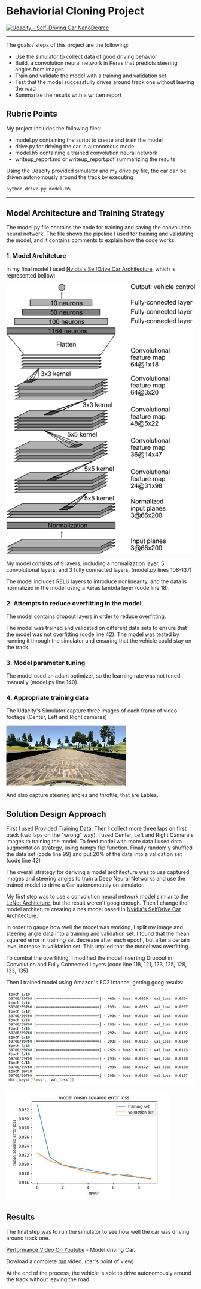 # Behaviorial Cloning Project

[![Udacity - Self-Driving Car NanoDegree](https://s3.amazonaws.com/udacity-sdc/github/shield-carnd.svg)](http://www.udacity.com/drive)

---

The goals / steps of this project are the following:
* Use the simulator to collect data of good driving behavior
* Build, a convolution neural network in Keras that predicts steering angles from images
* Train and validate the model with a training and validation set
* Test that the model successfully drives around track one without leaving the road
* Summarize the results with a written report


[//]: # (Image References)

[center]: ./center_2016_12_01_13_30_48_287.jpg "Center Camera"
[chart]: ./chart.jpg "Train and Validation Error"
[training_aws]: ./training_aws.jpg "Training Process"
[Nvidia]: ./neural_nvidia.png "Nvidia Architecture"


## Rubric Points

My project includes the following files:
* model.py containing the script to create and train the model
* drive.py for driving the car in autonomous mode
* model.h5 containing a trained convolution neural network 
* writeup_report.md or writeup_report.pdf summarizing the results

Using the Udacity provided simulator and my drive.py file, the car can be driven autonomously around the track by executing 
```sh
python drive.py model.h5
```
---

## Model Architecture and Training Strategy

The model.py file contains the code for training and saving the convolution neural network. The file shows the pipeline I used for training and validating the model, and it contains comments to explain how the code works.

### 1. Model Architeture

In my final model I used [Nvidia's SelfDrive Car Architecture](https://devblogs.nvidia.com/parallelforall/deep-learning-self-driving-cars/), which is represented bellow:

![Alt text][Nvidia]

My model consists of 9 layers, including a normalization layer, 5 convolutional layers, and 3 fully connected layers. (model.py lines 108-137) 

The model includes RELU layers to introduce nonlinearity, and the data is normalized in the model using a Keras lambda layer (code line 18). 

### 2. Attempts to reduce overfitting in the model

The model contains dropout layers in order to reduce overfitting. 

The model was trained and validated on different data sets to ensure that the model was not overfitting (code line 42). The model was tested by running it through the simulator and ensuring that the vehicle could stay on the track.

### 3. Model parameter tuning

The model used an adam optimizer, so the learning rate was not tuned manually (model.py line 140).

### 4. Appropriate training data

The Udacity's Simulator capture three images of each frame of video footage (Center, Left and Right cameras)

![Alt text][center]

And also capture steering angles and throttle, that are Lables.

## Solution Design Approach

First I used [Provided Training Data](https://d17h27t6h515a5.cloudfront.net/topher/2016/December/584f6edd_data/data.zip). Then I collect more three laps on first track (two laps on the "wrong" way). I used Center, Left and Right Camera's images to training the model. To feed model with more data I used data augmentation strategy, using numpy flip function. Finally randomly shuffled the data set (code line 99) and put 20% of the data into a validation set (code line 42)

The overall strategy for deriving a model architecture was to use captured images and steering angles to train a Deep Neural Networks and use the trained model to drive a Car autonomously on simulator. 

My first step was to use a convolution neural network model similar to the [LeNet Architeture](http://yann.lecun.com/exdb/lenet/), but the result weren't goog enough. Then I change the model architeture creating a nes model based in [Nvidia's SelfDrive Car Architecture](https://devblogs.nvidia.com/parallelforall/deep-learning-self-driving-cars/). 

In order to gauge how well the model was working, I split my image and steering angle data into a training and validation set. I found that the mean squared error in training set decrease after each epoch, but after a certain level increase in  validation set. This implied that the model was overfitting. 

To combat the overfitting, I modified the model inserting Dropout in Convolution and Fully Connected Layers (code line 118, 121, 123, 125, 128, 133, 135)

Then I trained model using Amazon's EC2 Intance, getting goog results:

![Alt text][training_aws]

![Alt text][chart]

## Results

The final step was to run the simulator to see how well the car was driving around track one. 

[Performance Video On Youtube](https://youtu.be/fX1CnW4eSz4) - Model driving Car.

Dowload a complete  [run](./video.mp4) video. (car's point of view)

At the end of the process, the vehicle is able to drive autonomously around the track without leaving the road.

